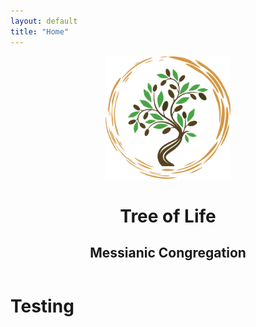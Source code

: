 ```yaml
---
layout: default
title: "Home"
---
```


<header class="header">
  <div class="overlay"></div>
   <div class="container align-middle align-items-center">
		<div class="TOL-logo text-center">
			<img src="assets/img/EtzChayimLogo.svg" alt="Etz Chayim logo" width="200px" class="img-fluid">
			<h1 class="text-success display-2 mb-0 pb-0">Tree of Life</h1>
			<h2 class="text-secondary text-uppercase font-weight-lighter mt-n4">Messianic Congregation</h2>
		</div>
   </div>  
</header>

  <h1>Testing</h1>

